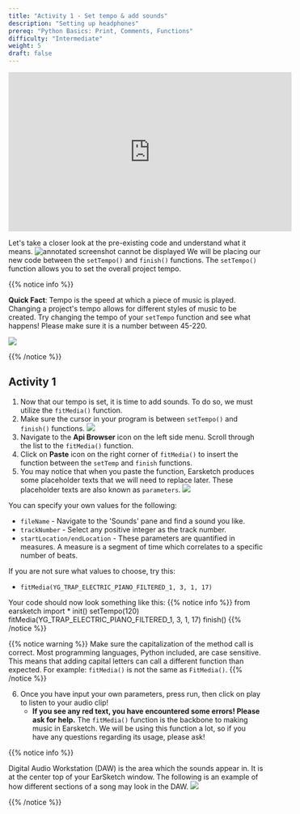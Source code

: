 ```yaml
---
title: "Activity 1 - Set tempo & add sounds"
description: "Setting up headphones"
prereq: "Python Basics: Print, Comments, Functions"
difficulty: "Intermediate"
weight: 5
draft: false
---
```


<p style="text-align: center;"><iframe width="560" height="315" src="https://www.youtube.com/embed/3OpCc7sKcpM" frameborder="0" allow="accelerometer; autoplay; encrypted-media; gyroscope; picture-in-picture" allowfullscreen></iframe></p>

Let's take a closer look at the pre-existing code and understand what it means. ![annotated screenshot cannot be displayed](../img/annotated-screenshot-overview.png) We will be placing our new code between the `setTempo()` and `finish()` functions. The `setTempo()` function allows you to set the overall project tempo.

{{% notice info %}}

**Quick Fact**: Tempo is the speed at which a piece of music is played. Changing a project's tempo allows for different styles of music to be created. Try changing the tempo of your `setTempo` function and see what happens! Please make sure it is a number between 45-220.

![](../img/img-tempo1.png)

{{% /notice %}}

## Activity 1

1. Now that our tempo is set, it is time to add sounds. To do so, we must utilize the `fitMedia()` function.
2. Make sure the cursor in your program is between `setTempo()` and `finish()` functions.
    ![](../img/annotated-screenshot-cursor.png)
3. Navigate to the **Api Browser** icon on the left side menu. Scroll through the list to the `fitMedia()` function.
4. Click on **Paste** icon on the right corner of `fitMedia()` to insert the function between the `setTemp` and `finish` functions.
5. You may notice that when you paste the function, Earsketch produces some placeholder texts that we will need to replace later. These placeholder texts are also known as `parameters`.
    ![](../img/annotated-screenshot-fitmedia.png)

You can specify your own values for the following:

- `fileName` - Navigate to the \'Sounds\' pane and find a sound you like.
- `trackNumber` - Select any positive integer as the track number.
- `startLocation/endLocation` - These parameters are quantified in measures. A measure is a segment of time which correlates to a specific number of beats.

If you are not sure what values to choose, try this:

- `fitMedia(YG_TRAP_ELECTRIC_PIANO_FILTERED_1, 3, 1, 17)`

Your code should now look something like this:
    {{% notice info %}}
    from earsketch import *
        init()
        setTempo(120)
        fitMedia(YG_TRAP_ELECTRIC_PIANO_FILTERED_1, 3, 1, 17)
        finish()
    {{% /notice %}}

{{% notice warning %}} Make sure the capitalization of the method call is correct. Most programming languages, Python included, are case sensitive. This means that adding capital letters can call a different function than expected. For example: `fitMedia()` is not the same as `FitMedia()`.
{{% /notice %}}

6. Once you have input your own parameters, press run, then click on play to listen to your audio clip!
    - **If you see any red text, you have encountered some errors! Please ask for help.** The `fitMedia()` function is the backbone to making music in Earsketch. We will be using this function a lot, so if you have any questions regarding its usage, please ask!

{{% notice info %}}

Digital Audio Workstation (DAW) is the area which the sounds appear in. It is at the center top of your EarSketch window. The following is an example of how different sections of a song may look in the DAW. ![](../img/screenshot-daw.png)

{{% /notice %}}